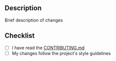 ## Description
Brief description of changes

## Checklist
- [ ] I have read the [CONTRIBUTING.md](CONTRIBUTING.md)
- [ ] My changes follow the project's style guidelines
